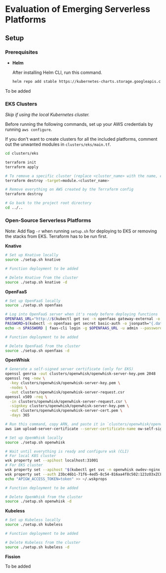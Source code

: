 # Evaluation of Emerging Serverless Platforms

## Setup

### Prerequisites

* **Helm**

    After installing Helm CLI, run this command.

    ```sh
    helm repo add stable https://kubernetes-charts.storage.googleapis.com
    ```

To be added

### EKS Clusters

_Skip if using the local Kubernetes cluster._

Before running the following commands, set up your AWS credentials by running `aws configure`.

If you don't want to create clusters for all the included platforms, comment out the unwanted modules in `clusters/eks/main.tf`.

```sh
cd clusters/eks

terraform init
terraform apply

# To remove a specific cluster (replace <cluster_name> with the name, e.g., knative)
terraform destroy -target=module.<cluster_name>

# Remove everything on AWS created by the Terraform config
terraform destroy

# Go back to the project root directory
cd ../..
```

### Open-Source Serverless Platforms

Note: Add flag `-r` when running `setup.sh` for deploying to EKS or removing the stacks from EKS. Terraform has to be run first.

**Knative**

```sh
# Set up Knative locally
source ./setup.sh knative

# Function deployment to be added

# Delete Knative from the cluster
source ./setup.sh knative -d
```

**OpenFaaS**

```sh
# Set up OpenFaaS locally
source ./setup.sh openfaas

# Log into OpenFaaS server when it's ready before deploying functions
OPENFAAS_URL="http://$(kubectl get svc -n openfaas gateway-external -o jsonpath='{.status.loadBalancer.ingress[0].hostname}'):8080"
PASSWORD=$(kubectl -n openfaas get secret basic-auth -o jsonpath="{.data.basic-auth-password}" | base64 --decode)
echo -n $PASSWORD | faas-cli login -g $OPENFAAS_URL -u admin --password-stdin

# Function deployment to be added

# Delete OpenFaaS from the cluster
source ./setup.sh openfaas -d
```

**OpenWhisk**

```sh
# Generate a self-signed server certificate (only for EKS)
openssl genrsa -out clusters/openwhisk/openwhisk-server-key.pem 2048
openssl req -new \
  -key clusters/openwhisk/openwhisk-server-key.pem \
  -nodes \
  -out clusters/openwhisk/openwhisk-server-request.csr
openssl x509 -req \
  -in clusters/openwhisk/openwhisk-server-request.csr \
  -signkey clusters/openwhisk/openwhisk-server-key.pem \
  -out clusters/openwhisk/openwhisk-server-cert.pem \
  -days 365

# Run this command, copy ARN, and paste it in `clusters/openwhisk/openwhisk-eks.yaml`
aws iam upload-server-certificate --server-certificate-name ow-self-signed --certificate-body file://clusters/openwhisk/openwhisk-server-cert.pem --private-key file://clusters/openwhisk/openwhisk-server-key.pem

# Set up OpenWhisk locally
source ./setup.sh openwhisk

# Wait until everything is ready and configure wsk (CLI)
# For local K8S cluster
wsk property set --apihost localhost:31001
# For EKS cluster
wsk property set --apihost "$(kubectl get svc -n openwhisk owdev-nginx -o jsonpath='{.status.loadBalancer.ingress[0].hostname}'):443"
wsk property set --auth 23bc46b1-71f6-4ed5-8c54-816aa4f8c502:123zO3xZCLrMN6v2BKK1dXYFpXlPkccOFqm12CdAsMgRU4VrNZ9lyGVCGuMDGIwP
echo "APIGW_ACCESS_TOKEN=token" >> ~/.wskprops

# Function deployment to be added

# Delete OpenWhisk from the cluster
source ./setup.sh openwhisk -d
```

**Kubeless**

```sh
# Set up Kubeless locally
source ./setup.sh kubeless

# Function deployment to be added

# Delete Kubeless from the cluster
source ./setup.sh kubeless -d
```

**Fission**

To be added
